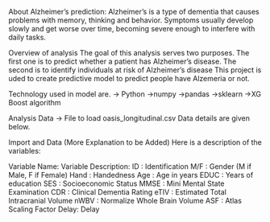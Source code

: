 About Alzheimer’s prediction:
Alzheimer’s is a type of dementia that causes problems with memory, thinking and behavior.
Symptoms usually develop slowly and get worse over time, becoming severe enough to interfere with daily tasks.

Overview of analysis
The goal of this analysis serves two purposes. The first one is to predict whether a patient has Alzheimer’s disease. The second is to identify individuals at risk of Alzheimer’s disease
This project is uded to create predictive model to predict people have Alzemeria or not.


Technology used in model are.
-> Python
->numpy
->pandas
->sklearn
->XG Boost algorithm

Analysis Data
-> File to load oasis_longitudinal.csv
Data details are given below.

Import and Data (More Explanation to be Added)
Here is a description of the variables:

Variable Name:	Variable Description:
ID	 : Identification
M/F	 : Gender (M if Male, F if Female)
Hand : 	Handedness
Age	 : Age in years
EDUC : 	Years of education
SES  : 	Socioeconomic Status
MMSE : 	Mini Mental State Examination
CDR	 : Clinical Dementia Rating
eTIV : 	Estimated Total Intracranial Volume
nWBV :	Normalize Whole Brain Volume
ASF	 : Atlas Scaling Factor
Delay:	Delay


